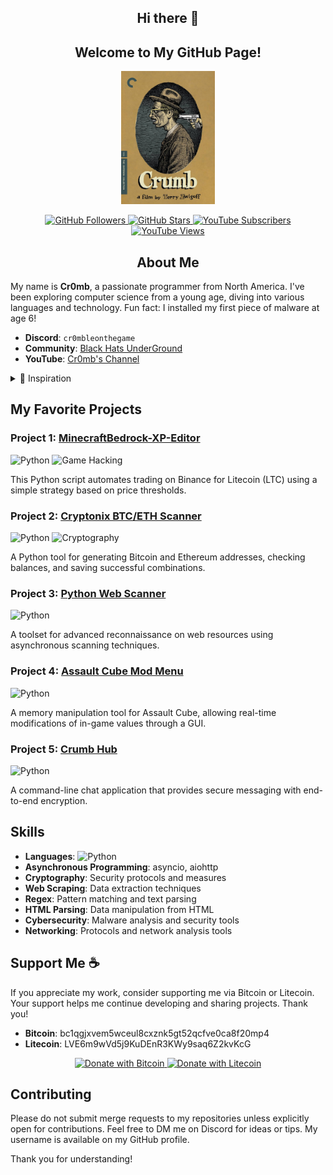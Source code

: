 <h2 align="center">Hi there 👋</h2>
<h2 align="center">Welcome to My GitHub Page!</h2>

<p align="center">
  <img src="crumb.jpg" alt="Image Description" width="150">
</p>

<p align="center">
  <a href="https://github.com/Cr0mb">
    <img src="https://img.shields.io/github/followers/Cr0mb?label=Follow&style=social" alt="GitHub Followers">
  </a>
  <a href="https://github.com/Cr0mb">
    <img src="https://img.shields.io/github/stars/Cr0mb?label=Stars&style=social" alt="GitHub Stars">
  </a>
  <a href="https://www.youtube.com/@cr0mble">
    <img src="https://img.shields.io/youtube/channel/subscribers/UCQ-4CeZQg1Fb4HtcFJfYBfg?label=Subscribe&style=social" alt="YouTube Subscribers">
  </a>
  <a href="https://www.youtube.com/@cr0mble">
    <img src="https://img.shields.io/youtube/channel/views/UCQ-4CeZQg1Fb4HtcFJfYBfg?label=Views&style=social" alt="YouTube Views">
  </a>
</p>

<h2 align="center">About Me</h2>

My name is **Cr0mb**, a passionate programmer from North America. I've been exploring computer science from a young age, diving into various languages and technology. Fun fact: I installed my first piece of malware at age 6!

- **Discord**: `cr0mbleonthegame`
- **Community**: [Black Hats UnderGround](https://discord.gg/CGDnDy5eEs)
- **YouTube**: [Cr0mb's Channel](https://www.youtube.com/@cr0mble)

<details>
<summary>🎨 Inspiration</summary>
Watching Robert Crumb's documentary inspired me to publish my coding works and develop independently. His dedication to authenticity motivates me to learn and create rather than take shortcuts.

[Watch Documentary on Robert Crumb (1994)](https://tubitv.com/movies/100007594/crumb)
</details>

## My Favorite Projects

### Project 1: [MinecraftBedrock-XP-Editor](https://github.com/Cr0mb/MinecraftBedrock-XP-Editor)
![Python](https://img.shields.io/badge/Python-3670A0?style=for-the-badge&logo=python&logoColor=ffdd54) ![Game Hacking](https://img.shields.io/badge/Game%20Hacking-000000?style=for-the-badge&logo=minecraft&logoColor=white)


This Python script automates trading on Binance for Litecoin (LTC) using a simple strategy based on price thresholds.

### Project 2: [Cryptonix BTC/ETH Scanner](https://github.com/Cr0mb/Cryptonix-BTC-ETH-Scanner)
![Python](https://img.shields.io/badge/Python-3670A0?style=for-the-badge&logo=python&logoColor=ffdd54) ![Cryptography](https://img.shields.io/badge/Cryptography-000000?style=for-the-badge&logo=bitcoin&logoColor=white)

A Python tool for generating Bitcoin and Ethereum addresses, checking balances, and saving successful combinations.

### Project 3: [Python Web Scanner](https://github.com/Cr0mb/Python-Web-Scanner)
![Python](https://img.shields.io/badge/Python-3670A0?style=for-the-badge&logo=python&logoColor=ffdd54)

A toolset for advanced reconnaissance on web resources using asynchronous scanning techniques.

### Project 4: [Assault Cube Mod Menu](https://github.com/Cr0mb/Assault-Cube-Mod-Menu)
![Python](https://img.shields.io/badge/Python-3670A0?style=for-the-badge&logo=python&logoColor=ffdd54)

A memory manipulation tool for Assault Cube, allowing real-time modifications of in-game values through a GUI.

### Project 5: [Crumb Hub](https://github.com/Cr0mb/Assault-Cube-Client-Memory-Manipulation)
![Python](https://img.shields.io/badge/Python-3670A0?style=for-the-badge&logo=python&logoColor=ffdd54)

A command-line chat application that provides secure messaging with end-to-end encryption.

## Skills
- **Languages**: ![Python](https://img.shields.io/badge/Python-3670A0?style=for-the-badge&logo=python&logoColor=ffdd54)
- **Asynchronous Programming**: asyncio, aiohttp
- **Cryptography**: Security protocols and measures
- **Web Scraping**: Data extraction techniques
- **Regex**: Pattern matching and text parsing
- **HTML Parsing**: Data manipulation from HTML
- **Cybersecurity**: Malware analysis and security tools
- **Networking**: Protocols and network analysis tools

## Support Me ☕️

If you appreciate my work, consider supporting me via Bitcoin or Litecoin. Your support helps me continue developing and sharing projects. Thank you!

- **Bitcoin**: bc1qgjxvem5wceul8cxznk5gt52qcfve0ca8f20mp4
- **Litecoin**: LVE6m9wVd5j9KuDEnR3KWy9saq6Z2kvKcG

<p align="center">
  <a href="bitcoin:bc1qgjxvem5wceul8cxznk5gt52qcfve0ca8f20mp4">
    <img src="https://img.shields.io/badge/Donate-Bitcoin-green?style=flat-square&logo=bitcoin" alt="Donate with Bitcoin">
  </a>
  <a href="litecoin:LVE6m9wVd5j9KuDEnR3KWy9saq6Z2kvKcG">
    <img src="https://img.shields.io/badge/Donate-Litecoin-green?style=flat-square&logo=litecoin" alt="Donate with Litecoin">
  </a>
</p>

## Contributing

Please do not submit merge requests to my repositories unless explicitly open for contributions. Feel free to DM me on Discord for ideas or tips. My username is available on my GitHub profile.

Thank you for understanding!
